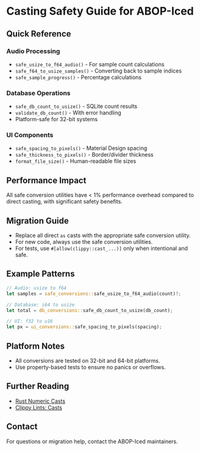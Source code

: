# Casting Safety Guide for ABOP-Iced

## Quick Reference

### Audio Processing
- `safe_usize_to_f64_audio()` - For sample count calculations
- `safe_f64_to_usize_samples()` - Converting back to sample indices
- `safe_sample_progress()` - Percentage calculations

### Database Operations  
- `safe_db_count_to_usize()` - SQLite count results
- `validate_db_count()` - With error handling
- Platform-safe for 32-bit systems

### UI Components
- `safe_spacing_to_pixels()` - Material Design spacing
- `safe_thickness_to_pixels()` - Border/divider thickness
- `format_file_size()` - Human-readable file sizes

## Performance Impact
All safe conversion utilities have < 1% performance overhead compared to direct casting, with significant safety benefits.

## Migration Guide
- Replace all direct `as` casts with the appropriate safe conversion utility.
- For new code, always use the safe conversion utilities.
- For tests, use `#[allow(clippy::cast_...)]` only when intentional and safe.

## Example Patterns
```rust
// Audio: usize to f64
let samples = safe_conversions::safe_usize_to_f64_audio(count)?;

// Database: i64 to usize
let total = db_conversions::safe_db_count_to_usize(db_count);

// UI: f32 to u16
let px = ui_conversions::safe_spacing_to_pixels(spacing);
```

## Platform Notes
- All conversions are tested on 32-bit and 64-bit platforms.
- Use property-based tests to ensure no panics or overflows.

## Further Reading
- [Rust Numeric Casts](https://doc.rust-lang.org/rust-by-example/types/cast.html)
- [Clippy Lints: Casts](https://rust-lang.github.io/rust-clippy/master/index.html#cast_possible_truncation)

## Contact
For questions or migration help, contact the ABOP-Iced maintainers.
